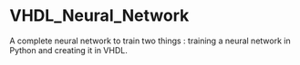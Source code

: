 # VHDL_Neural_Network
A complete neural network to train two things : training a neural network in Python and creating it in VHDL.
